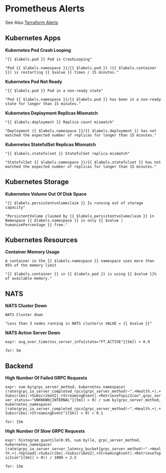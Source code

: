 # Prometheus Alerts

See Also [Terraform Alerts](/deployments/terraform/modules/alert-policies/ALERTS.md)

## Kubernetes Apps

**Kubernetes Pod Crash Looping**

`"{{ $labels.pod }} Pod is CrashLooping"`

`"Pod {{ $labels.namespace }}/{{ $labels.pod }} ({{ $labels.container }}) is restarting {{ $value }} times / 15 minutes."`

**Kubernetes Pod Not Ready**

`"{{ $labels.pod }} Pod in a non-ready state"`

`"Pod {{ $labels.namespace }}/{{ $labels.pod }} has been in a non-ready state for longer than 15 minutes."`

**Kubernetes Deployment Replicas Mismatch**

`"{{ $labels.deployment }} Replica count mismatch"`

`"Deployment {{ $labels.namespace }}/{{ $labels.deployment }} has not matched the expected number of replicas for longer than 15 minutes."`

**Kubernetes StatefulSet Replicas Mismatch**

`"{{ $labels.statefulset }} StatefulSet replica mismatch"`

`"StatefulSet {{ $labels.namespace }}/{{ $labels.statefulset }} has not matched the expected number of replicas for longer than 15 minutes."`

## Kubernetes Storage

**Kubernetes Volume Out Of Disk Space**

`"{{ $labels.persistentvolumeclaim }} Is running out of storage capacity"`

`"PersistentVolume claimed by {{ $labels.persistentvolumeclaim }} in Namespace {{ $labels.namespace }} is only {{ $value | humanizePercentage }} free."`

## Kubernetes Resources

**Container Memory Usage**

`A container in the {{ $labels.namespace }} namespace uses more than 95% of the memory limit`

`"{{ $labels.container }} in {{ $labels.pod }} is using {{ $value }}% of available memory."`

## NATS

**NATS Cluster Down**

`NATS Cluster down`

`"Less than 3 nodes running in NATS cluster\n VALUE = {{ $value }}"`

**NATS Active Server Down**

`expr: avg_over_time(nss_server_info{state="FT_ACTIVE"}[5m]) < 0.9`

`for: 5m`

## Backend

**High Number Of Failed GRPC Requests**

`expr: sum by(grpc_server_method, kubernetes_namespace) (rate(grpc_io_server_completed_rpcs{grpc_server_method!~".+Health.+|.+Subscribe|.+SubscribeV2|.+StreamingEvent|.+RetrieveTopicIcon",grpc_server_status=~"UNKNOWN|INTERNAL"}[5m]) > 0) / sum by(grpc_server_method, kubernetes_namespace) (rate(grpc_io_server_completed_rpcs{grpc_server_method!~".+Health.+|.+Subscribe|.+StreamingEvent"}[5m]) > 0) > 0.1`

`for: 15m`

**High Number Of Slow GRPC Requests**

`expr: histogram_quantile(0.95, sum by(le, grpc_server_method, kubernetes_namespace) (rate(grpc_io_server_server_latency_bucket{grpc_server_method!~".+Health.+|.+Upload|.+Subscribe|.+SubscribeV2|.+StreamingEvent|.+RetrieveTopicIcon"}[5m]) > 0)) / 1000 > 2.5`

`for: 15m`
